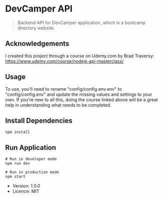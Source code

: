 # DevCamper API

> Backend API for DevCamper application, which is a bootcamp directory website.

## Acknowledgements

I created this project through a course on Udemy.com by Brad Traversy: https://www.udemy.com/course/nodejs-api-masterclass/

## Usage

To use, you'll need to rename "config/config.env.env" to "config/config.env" and update the missing values and settings to your own. If you're new to all this, doing the course linked above will be a great help in understanding what needs to be completed.

## Install Dependencies

```
npm install
```

## Run Application

```
# Run in developer mode
npm run dev

# Run in production mode
npm start
```

- Version: 1.0.0
- Licence: MIT
